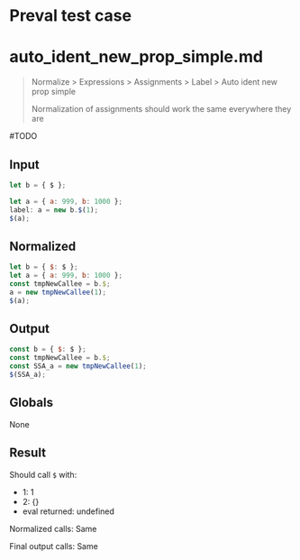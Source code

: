 # Preval test case

# auto_ident_new_prop_simple.md

> Normalize > Expressions > Assignments > Label > Auto ident new prop simple
>
> Normalization of assignments should work the same everywhere they are

#TODO

## Input

`````js filename=intro
let b = { $ };

let a = { a: 999, b: 1000 };
label: a = new b.$(1);
$(a);
`````

## Normalized

`````js filename=intro
let b = { $: $ };
let a = { a: 999, b: 1000 };
const tmpNewCallee = b.$;
a = new tmpNewCallee(1);
$(a);
`````

## Output

`````js filename=intro
const b = { $: $ };
const tmpNewCallee = b.$;
const SSA_a = new tmpNewCallee(1);
$(SSA_a);
`````

## Globals

None

## Result

Should call `$` with:
 - 1: 1
 - 2: {}
 - eval returned: undefined

Normalized calls: Same

Final output calls: Same
